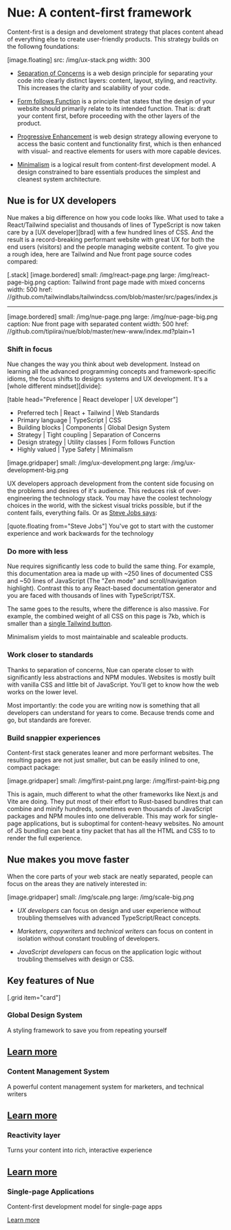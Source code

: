 

# Nue: A content-first framework

Content-first is a design and develoment strategy that places content ahead of everything else to create user-friendly products. This strategy builds on the followng foundations:

[image.floating]
  src: /img/ux-stack.png
  width: 300

- [Separation of Concerns](//en.wikipedia.org/wiki/Separation_of_concerns) is a web design principle for separating your code into clearly distinct layers: content, layout, styling, and reactivity. This increases the clarity and scalability of your code.

- [Form follows Function](//en.wikipedia.org/wiki/Form_follows_function) is a principle that states that the design of your website should primarily relate to its intended function. That is: draft your content first, before proceeding with the other layers of the product.

- [Progressive Enhancement](//en.wikipedia.org/wiki/Progressive_enhancement) is web design strategy allowing everyone to access the basic content and functionality first, which is then enhanced with visual- and reactive elements for users with more capable devices.

- [Minimalism](//en.wikipedia.org/wiki/Minimalism_(computing)) is a logical result from content-first development model. A design constrained to bare essentials produces the simplest and cleanest system architecture.



## Nue is for UX developers
Nue makes a big difference on how you code looks like. What used to take a React/Tailwind specialist and thousands of lines of TypeScript is now taken care by a [UX developer][brad] with a few hundred lines of CSS. And the result is a record-breaking performant website with great UX for both the end users (visitors) and the people managing website content. To give you a rough idea, here are Tailwind and Nue front page source codes compared:


[.stack]
  [image.bordered]
    small: /img/react-page.png
    large: /img/react-page-big.png
    caption: Tailwind front page made with mixed concerns
    width: 500
    href: //github.com/tailwindlabs/tailwindcss.com/blob/master/src/pages/index.js

  ---
  [image.bordered]
    small: /img/nue-page.png
    large: /img/nue-page-big.png
    caption: Nue front page with separated content
    width: 500
    href: //github.com/tipiirai/nue/blob/master/new-www/index.md?plain=1



### Shift in focus
Nue changes the way you think about web development. Instead on learning all the advanced programming concepts and framework-specific idioms, the focus shifts to designs systems and UX development. It's a [whole different mindset][divide]:

[table head="Preference | React developer | UX developer"]
  - Preferred tech | React + Tailwind | Web Standards
  - Primary language | TypeScript | CSS
  - Building blocks | Components | Global Design System
  - Strategy | Tight coupling | Separation of Concerns
  - Design strategy |  Utility classes | Form follows Function
  - Highly valued | Type Safety | Minimalism


[image.gridpaper]
  small: /img/ux-development.png
  large: /img/ux-development-big.png


UX developers approach development from the content side focusing on the problems and desires of it's audience. This reduces risk of over-engineering the technology stack. You may have the coolest technology choices in the world, with the sickest visual tricks possible, but if the content fails, everything fails. Or as [Steve Jobs says](//youtu.be/dI93BvrBxQ0?si=Ub2Q_S_E7uKVilVL&t=104):


[quote.floating from="Steve Jobs"]
  You've got to start with the customer experience and work backwards for the technology



### Do more with less
Nue requires significantly less code to build the same thing. For example, this documentation area ia made up with ~250 lines of documented CSS and ~50 lines of JavaScript (The "Zen mode" and scroll/navigation highlight). Contrast this to any React-based documentation generator and you are faced with thousands of lines with TypeScript/TSX.

The same goes to the results, where the difference is also massive. For example, the combined weight of all CSS on this page is 7kb, which is smaller than a [single Tailwind button](/).

Minimalism yields to most maintainable and scaleable products.



### Work closer to standards
Thanks to separation of concerns, Nue can operate closer to with significantly less abstractions and NPM modules. Websites is mostly built with vanilla CSS and little bit of JavaScript. You'll get to know how the web works on the lower level.

Most importantly: the code you are writing now is something that all developers can understand for years to come. Because trends come and go, but standards are forever.



### Build snappier experiences
Content-first stack generates leaner and more performant websites. The resulting pages are not just smaller, but can be easily inlined to one, compact package:

[image.gridpaper]
  small: /img/first-paint.png
  large: /img/first-paint-big.png


This is again, much different to what the other frameworks like Next.js and Vite are doing. They put most of their effort to Rust-based bundlres that can combine and minify hundreds, sometimes even thousands of JavaScript packages and NPM moules into one deliverable. This may work for single-page applications, but is suboptimal for content-heavy websites. No amount of JS bundling can beat a tiny packet that has all the HTML and CSS to to render the full experience.




## Nue makes you move faster
When the core parts of your web stack are neatly separated, people can focus on the areas they are natively interested in:

[image.gridpaper]
  small: /img/scale.png
  large: /img/scale-big.png


- *UX developers* can focus on design and user experience without troubling themselves with advanced TypeScript/React concepts.

- *Marketers, copywriters* and *technical writers* can focus on content in isolation without constant troubling of developers.

- *JavaScript developers* can focus on the application logic without troubling themselves with design or CSS.


## Key features of Nue

[.grid item="card"]
  ### Global Design System
  A styling framework to save you from repeating yourself

  [Learn more](global-design-system.html)
  ---

  ### Content Management System
  A powerful content management system for marketers, and technical writers

  [Learn more](content-management-system.html)
  ---

  ### Reactivity layer
  Turns your content into rich, interactive experience

  [Learn more](reactivity.html)
  ---

  ### Single-page Applications
  Content-first development model for single-page apps

  [Learn more](single-page-applications.html)


